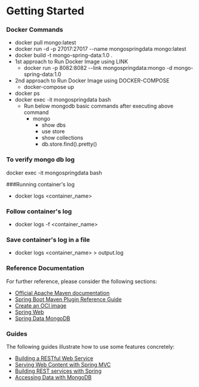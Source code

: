 # Getting Started

### Docker Commands
* docker pull mongo:latest
* docker run -d -p 27017:27017 --name mongospringdata mongo:latest
* docker build -t mongo-spring-data:1.0 .
* 1st approach to Run Docker Image using LINK
  * docker run -p 8082:8082 --link mongospringdata:mongo -d mongo-spring-data:1.0
* 2nd approach to Run Docker Image using DOCKER-COMPOSE
  * docker-compose up
* docker ps
* docker exec -it mongospringdata bash
  * Run below mongodb basic commands after executing above command
    * mongo
      * show dbs
      * use store
      * show collections
      * db.store.find().pretty()

### To verify mongo db log
docker exec -it mongospringdata bash


###Running container's log
* docker logs <container_name>
### Follow container's log
* docker logs -f <container_name>
### Save container's log in a file
* docker logs <container_name> > output.log



### Reference Documentation

For further reference, please consider the following sections:

* [Official Apache Maven documentation](https://maven.apache.org/guides/index.html)
* [Spring Boot Maven Plugin Reference Guide](https://docs.spring.io/spring-boot/docs/2.6.3/maven-plugin/reference/html/)
* [Create an OCI image](https://docs.spring.io/spring-boot/docs/2.6.3/maven-plugin/reference/html/#build-image)
* [Spring Web](https://docs.spring.io/spring-boot/docs/2.6.3/reference/htmlsingle/#boot-features-developing-web-applications)
* [Spring Data MongoDB](https://docs.spring.io/spring-boot/docs/2.6.3/reference/htmlsingle/#boot-features-mongodb)

### Guides

The following guides illustrate how to use some features concretely:

* [Building a RESTful Web Service](https://spring.io/guides/gs/rest-service/)
* [Serving Web Content with Spring MVC](https://spring.io/guides/gs/serving-web-content/)
* [Building REST services with Spring](https://spring.io/guides/tutorials/bookmarks/)
* [Accessing Data with MongoDB](https://spring.io/guides/gs/accessing-data-mongodb/)

